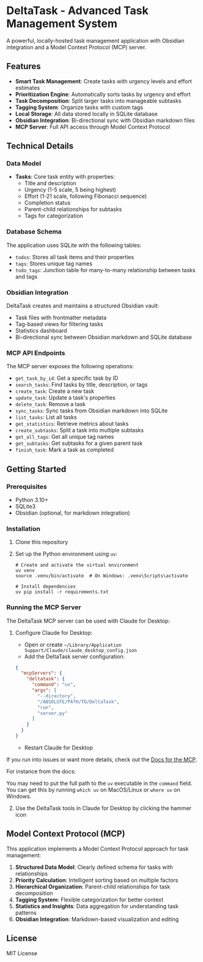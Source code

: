 # DeltaTask - Advanced Task Management System

A powerful, locally-hosted task management application with Obsidian integration and a Model Context Protocol (MCP) server.

## Features

- **Smart Task Management**: Create tasks with urgency levels and effort estimates
- **Prioritization Engine**: Automatically sorts tasks by urgency and effort
- **Task Decomposition**: Split larger tasks into manageable subtasks
- **Tagging System**: Organize tasks with custom tags
- **Local Storage**: All data stored locally in SQLite database
- **Obsidian Integration**: Bi-directional sync with Obsidian markdown files
- **MCP Server**: Full API access through Model Context Protocol

## Technical Details

### Data Model

- **Tasks**: Core task entity with properties:
  - Title and description
  - Urgency (1-5 scale, 5 being highest)
  - Effort (1-21 scale, following Fibonacci sequence)
  - Completion status
  - Parent-child relationships for subtasks
  - Tags for categorization

### Database Schema

The application uses SQLite with the following tables:

- `todos`: Stores all task items and their properties
- `tags`: Stores unique tag names
- `todo_tags`: Junction table for many-to-many relationship between tasks and tags

### Obsidian Integration

DeltaTask creates and maintains a structured Obsidian vault:

- Task files with frontmatter metadata
- Tag-based views for filtering tasks
- Statistics dashboard
- Bi-directional sync between Obsidian markdown and SQLite database

### MCP API Endpoints

The MCP server exposes the following operations:

- `get_task_by_id`: Get a specific task by ID
- `search_tasks`: Find tasks by title, description, or tags
- `create_task`: Create a new task
- `update_task`: Update a task's properties
- `delete_task`: Remove a task
- `sync_tasks`: Sync tasks from Obsidian markdown into SQLite
- `list_tasks`: List all tasks
- `get_statistics`: Retrieve metrics about tasks
- `create_subtasks`: Split a task into multiple subtasks
- `get_all_tags`: Get all unique tag names
- `get_subtasks`: Get subtasks for a given parent task
- `finish_task`: Mark a task as completed

## Getting Started

### Prerequisites

- Python 3.10+
- SQLite3
- Obsidian (optional, for markdown integration)

### Installation

1. Clone this repository
2. Set up the Python environment using `uv`:

   ```
   # Create and activate the virtual environment
   uv venv
   source .venv/bin/activate  # On Windows: .venv\Scripts\activate

   # Install dependencies
   uv pip install -r requirements.txt
   ```

### Running the MCP Server

The DeltaTask MCP server can be used with Claude for Desktop:

1. Configure Claude for Desktop:

   - Open or create `~/Library/Application Support/Claude/claude_desktop_config.json`
   - Add the DeltaTask server configuration:

   ```json
   {
     "mcpServers": {
       "deltatask": {
         "command": "uv",
         "args": [
           "--directory",
           "/ABSOLUTE/PATH/TO/DeltaTask",
           "run",
           "server.py"
         ]
       }
     }
   }
   ```

   - Restart Claude for Desktop

If you run into issues or want more details, check out the [Docs for the MCP](https://modelcontextprotocol.io/quickstart/server).

For instance from the docs:

You may need to put the full path to the `uv` executable in the `command` field. You can get this by running `which uv` on MacOS/Linux or `where uv` on Windows.

2. Use the DeltaTask tools in Claude for Desktop by clicking the hammer icon

## Model Context Protocol (MCP)

This application implements a Model Context Protocol approach for task management:

1. **Structured Data Model**: Clearly defined schema for tasks with relationships
2. **Priority Calculation**: Intelligent sorting based on multiple factors
3. **Hierarchical Organization**: Parent-child relationships for task decomposition
4. **Tagging System**: Flexible categorization for better context
5. **Statistics and Insights**: Data aggregation for understanding task patterns
6. **Obsidian Integration**: Markdown-based visualization and editing

## License

MIT License
